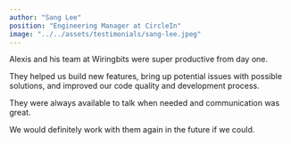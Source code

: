 ```yaml
---
author: "Sang Lee"
position: "Engineering Manager at CircleIn"
image: "../../assets/testimonials/sang-lee.jpeg"
---
```


Alexis and his team at Wiringbits were super productive from day one.

They helped us build new features, bring up potential issues with possible solutions, and improved our code quality and development process.

They were always available to talk when needed and communication was great.

We would definitely work with them again in the future if we could.
